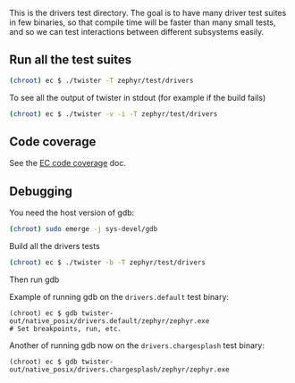 This is the drivers test directory. The goal is to have many driver test suites
in few binaries, so that compile time will be faster than many small tests, and
so we can test interactions between different subsystems easily.

## Run all the test suites

```bash
(chroot) ec $ ./twister -T zephyr/test/drivers
```

To see all the output of twister in stdout (for example if the build fails)

```bash
(chroot) ec $ ./twister -v -i -T zephyr/test/drivers
```

## Code coverage

See the [EC code coverage] doc.

## Debugging

You need the host version of gdb:

```bash
(chroot) sudo emerge -j sys-devel/gdb
```

Build all the drivers tests
```bash
(chroot) ec $ ./twister -b -T zephyr/test/drivers
```

Then run gdb

Example of running gdb on the `drivers.default` test binary:

```
(chroot) ec $ gdb twister-out/native_posix/drivers.default/zephyr/zephyr.exe
# Set breakpoints, run, etc.
```

Another of running gdb now on the `drivers.chargesplash` test binary:

```
(chroot) ec $ gdb twister-out/native_posix/drivers.chargesplash/zephyr/zephyr.exe
```

[EC code coverage]: ../../../docs/code_coverage.md#zephyr-ztest-code-coverage
